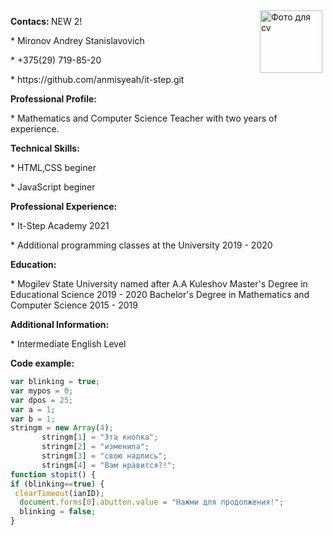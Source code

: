 <img src="C:\Users\Anmisyeah\Pictures\фото.jpg" width="100" align="right" vspace="5" hspace="5" alt = "Фото для cv">
<p> <b> Contacs: </b>
NEW 2!
<p>

<p>* Mironov Andrey Stanislavovich
<p>* +375(29) 719-85-20
<p>* https://github.com/anmisyeah/it-step.git

<p> <b>Professional Profile: </b>
 
<p>* Mathematics and Computer Science Teacher with two years of experience.

<p> <b> Technical Skills: </b>
<p>
 
<p>* HTML,CSS beginer
<p>* JavaScript beginer

<p> <b> Professional Experience: </b>
 
<p>* It-Step Academy 2021
<p>* Additional programming classes at the University 2019 - 2020

<p> <b> Education: </b>
 
<p>* Mogilev State University named after A.A Kuleshov
Master's Degree in Educational Science 2019 - 2020
Bachelor's Degree in Mathematics and Computer Science 2015 - 2019

<p> <b> Additional Information: </b>
 
<p>* Intermediate English Level

<p> <b>Code example: </b>
<p>
 
```javascript
var blinking = true;
var mypos = 0;
var dpos = 25;
var a = 1;
var b = 1;
stringm = new Array(4);
       stringm[1] = "Эта кнопка";
       stringm[2] = "изменила";
       stringm[3] = "свою надпись";
       stringm[4] = "Вам нравится?!";
function stopit() {
if (blinking==true) {
 clearTimeout(ianID);
  document.forms[0].abutton.value = "Нажми для продолжения!";
  blinking = false;
}
```
